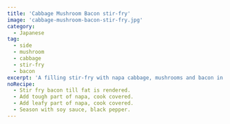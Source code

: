 ```yaml
---
title: 'Cabbage Mushroom Bacon stir-fry'
image: 'cabbage-mushroom-bacon-stir-fry.jpg'
category:
  - Japanese
tag:
  - side
  - mushroom
  - cabbage
  - stir-fry
  - bacon
excerpt: 'A filling stir-fry with napa cabbage, mushrooms and bacon in soy sauce.'
noRecipe:
  - Stir fry bacon till fat is rendered.
  - Add tough part of napa, cook covered.
  - Add leafy part of napa, cook covered.
  - Season with soy sauce, black pepper.
---
```

